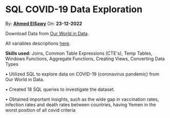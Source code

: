 # SQL COVID-19 Data Exploration
By: [**Ahmed ElSawy**](https://www.linkedin.com/in/sawy/ 'Ahmed ElSawy on LinkedIn')
On: **23-12-2022**

Download Data from [Our World in Data](https://ourworldindata.org/coronavirus).

All variables descriptions [here](https://github.com/owid/covid-19-data/tree/master/public/data).

**Skills used:** Joins, Common Table Expressions (CTE's), Temp Tables, Windows Functions, Aggregate Functions, Creating Views, Converting Data Types

•	Utilized SQL to explore data on COVID-19 (coronavirus pandemic) from Our World in Data.

•	Created 18 SQL queries to investigate the dataset.

•	Obtained important insights, such as the wide gap in vaccination rates, infection rates and death rates between countries, having Yemen in the worst position of all covid criteria
